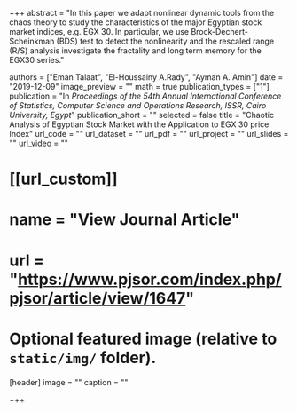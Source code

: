 +++
abstract = "In this paper we adapt nonlinear dynamic tools from the chaos theory to study the characteristics of the major Egyptian stock market indices, e.g. EGX 30. In particular, we use Brock-Dechert-Scheinkman (BDS) test to detect the nonlinearity and the rescaled range (R/S) analysis investigate the fractality and long term memory for the EGX30 series."  


authors = ["Eman Talaat", "El-Houssainy A.Rady", "Ayman A. Amin"]
date = "2019-12-09"
image_preview = ""
math = true
publication_types = ["1"]
publication = "In *Proceedings of the 54th Annual International Conference of Statistics, Computer Science and Operations Research, ISSR, Cairo University, Egypt*"
publication_short = ""
selected = false
title = "Chaotic Analysis of Egyptian Stock Market with the Application to EGX 30 price Index"
url_code = ""
url_dataset = ""
url_pdf = ""
url_project = ""
url_slides = ""
url_video = ""

# [[url_custom]]
# name = "View Journal Article"
# url = "https://www.pjsor.com/index.php/pjsor/article/view/1647"

# Optional featured image (relative to `static/img/` folder).
[header]
image = ""
caption = ""

+++
